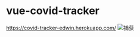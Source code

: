 # vue-covid-tracker
https://covid-tracker-edwin.herokuapp.com/
![捕获](https://user-images.githubusercontent.com/17692914/110073151-df143f80-7db9-11eb-89f7-b85b2e10c906.PNG)
